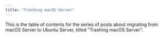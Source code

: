 ```yaml
---
title: "Trashing macOS Server"
---
```


This is the table of contents for the series of posts about migrating from macOS Server to Ubuntu Server, titled "Trashing macOS Server".

